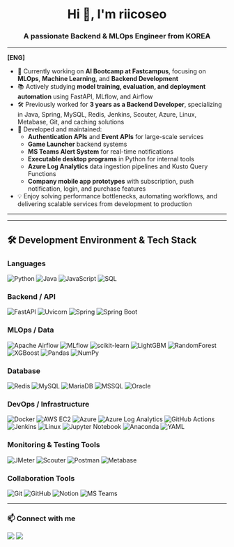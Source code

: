 <h1 align="center">Hi 👋, I'm riicoseo</h1>
<h3 align="center">A passionate Backend & MLOps Engineer from KOREA</h3>

---

**[ENG]**
- 🔭 Currently working on **AI Bootcamp at Fastcampus**, focusing on **MLOps**, **Machine Learning**, and **Backend Development**
- 📚 Actively studying **model training, evaluation, and deployment automation** using FastAPI, MLflow, and Airflow
- 🛠 Previously worked for **3 years as a Backend Developer**, specializing in Java, Spring, MySQL, Redis, Jenkins, Scouter, Azure, Linux, Metabase, Git, and caching solutions
- 💼 Developed and maintained:
  - **Authentication APIs** and **Event APIs** for large-scale services
  - **Game Launcher** backend systems
  - **MS Teams Alert System** for real-time notifications
  - **Executable desktop programs** in Python for internal tools
  - **Azure Log Analytics** data ingestion pipelines and Kusto Query Functions
  - **Company mobile app prototypes** with subscription, push notification, login, and purchase features
- 💡 Enjoy solving performance bottlenecks, automating workflows, and delivering scalable services from development to production

---

<!--
**[KOR]**
- 🔭 현재 패스트캠퍼스 **AI 부트캠프**에서 **MLOps**, **머신러닝**, **백엔드 개발**을 중점적으로 학습 중
- 📚 FastAPI, MLflow, Airflow를 활용한 **모델 학습·평가·배포 자동화**를 연구
- 🛠 이전 3년간 Java, Spring, MySQL, Redis, Jenkins, Scouter, Azure, Linux, Metabase, Git, 캐시 솔루션 등을 사용한 **백엔드 개발 경력**
- 💼 주요 개발 및 유지보수 경험:
  - 대규모 서비스 **인증 API** 및 **이벤트 API** 개발
  - **게임 런처** 백엔드 시스템
  - **MS Teams 알림 시스템** 구축
  - 파이썬 기반 사내 **exe 프로그램** 개발
  - **Azure Log Analytics** 데이터 적재 및 Kusto Query Function 개발
  - 구독·푸시 알림·로그인·결제 기능이 포함된 **사내 모바일 앱 프로토타입** 제작
- 💡 성능 최적화, 워크플로우 자동화, 서비스 안정성 향상에 강점
-->

---

## 🛠 Development Environment & Tech Stack

### **Languages**
![Python](https://img.shields.io/badge/Python-3776AB?style=flat&logo=python&logoColor=white)
![Java](https://img.shields.io/badge/Java-007396?style=flat&logo=java&logoColor=white)
![JavaScript](https://img.shields.io/badge/JavaScript-F7DF1E?style=flat&logo=javascript&logoColor=black)
![SQL](https://img.shields.io/badge/SQL-4479A1?style=flat&logo=mysql&logoColor=white)

### **Backend / API**
![FastAPI](https://img.shields.io/badge/FastAPI-009688?style=flat&logo=fastapi&logoColor=white)
![Uvicorn](https://img.shields.io/badge/Uvicorn-4B8BBE?style=flat&logo=python&logoColor=white)
![Spring](https://img.shields.io/badge/Spring-6DB33F?style=flat&logo=spring&logoColor=white)
![Spring Boot](https://img.shields.io/badge/Spring%20Boot-6DB33F?style=flat&logo=springboot&logoColor=white)

### **MLOps / Data**
![Apache Airflow](https://img.shields.io/badge/Airflow-017CEE?style=flat&logo=apache-airflow&logoColor=white)
![MLflow](https://img.shields.io/badge/MLflow-0194E2?style=flat&logo=mlflow&logoColor=white)
![scikit-learn](https://img.shields.io/badge/scikit--learn-F7931E?style=flat&logo=scikit-learn&logoColor=white)
![LightGBM](https://img.shields.io/badge/LightGBM-02569B?style=flat&logo=python&logoColor=white)
![RandomForest](https://img.shields.io/badge/RandomForest-228B22?style=flat&logo=python&logoColor=white)
![XGBoost](https://img.shields.io/badge/XGBoost-FF6600?style=flat&logo=python&logoColor=white)
![Pandas](https://img.shields.io/badge/Pandas-150458?style=flat&logo=pandas&logoColor=white)
![NumPy](https://img.shields.io/badge/NumPy-013243?style=flat&logo=numpy&logoColor=white)

### **Database**
![Redis](https://img.shields.io/badge/Redis-DC382D?style=flat&logo=redis&logoColor=white)
![MySQL](https://img.shields.io/badge/MySQL-4479A1?style=flat&logo=mysql&logoColor=white)
![MariaDB](https://img.shields.io/badge/MariaDB-003545?style=flat&logo=mariadb&logoColor=white)
![MSSQL](https://img.shields.io/badge/Microsoft%20SQL%20Server-CC2927?style=flat&logo=microsoftsqlserver&logoColor=white)
![Oracle](https://img.shields.io/badge/Oracle-F80000?style=flat&logo=oracle&logoColor=white)

### **DevOps / Infrastructure**
![Docker](https://img.shields.io/badge/Docker-2496ED?style=flat&logo=docker&logoColor=white)
![AWS EC2](https://img.shields.io/badge/AWS%20EC2-FF9900?style=flat&logo=amazon-aws&logoColor=white)
![Azure](https://img.shields.io/badge/Azure-0078D4?style=flat&logo=microsoft-azure&logoColor=white)
![Azure Log Analytics](https://img.shields.io/badge/Azure%20Log%20Analytics-008AD7?style=flat&logo=microsoft-azure&logoColor=white)
![GitHub Actions](https://img.shields.io/badge/GitHub%20Actions-2088FF?style=flat&logo=github-actions&logoColor=white)
![Jenkins](https://img.shields.io/badge/Jenkins-D24939?style=flat&logo=jenkins&logoColor=white)
![Linux](https://img.shields.io/badge/Linux-FCC624?style=flat&logo=linux&logoColor=black)
![Jupyter Notebook](https://img.shields.io/badge/Jupyter-F37626?style=flat&logo=jupyter&logoColor=white)
![Anaconda](https://img.shields.io/badge/Anaconda-44A833?style=flat&logo=anaconda&logoColor=white)
![YAML](https://img.shields.io/badge/YAML-CB171E?style=flat&logo=yaml&logoColor=white)

### **Monitoring & Testing Tools**
![JMeter](https://img.shields.io/badge/JMeter-D22128?style=flat&logo=apachejmeter&logoColor=white)
![Scouter](https://img.shields.io/badge/Scouter-0091EA?style=flat&logoColor=white)
![Postman](https://img.shields.io/badge/Postman-FF6C37?style=flat&logo=postman&logoColor=white)
![Metabase](https://img.shields.io/badge/Metabase-509EE3?style=flat&logo=metabase&logoColor=white)

### **Collaboration Tools**
![Git](https://img.shields.io/badge/Git-F05032?style=flat&logo=git&logoColor=white)
![GitHub](https://img.shields.io/badge/GitHub-181717?style=flat&logo=github&logoColor=white)
![Notion](https://img.shields.io/badge/Notion-000000?style=flat&logo=notion&logoColor=white)
![MS Teams](https://img.shields.io/badge/Microsoft%20Teams-6264A7?style=flat&logo=microsoft-teams&logoColor=white)

---

<h3 align="left">📫 Connect with me</h3>
<p align="left">
  <a href="mailto:riicoseo@naver.com"><img src="https://img.shields.io/badge/Email-D14836?style=flat&logo=gmail&logoColor=white"/></a>
  <a href="https://github.com/riicoseo"><img src="https://img.shields.io/badge/GitHub-181717?style=flat&logo=github&logoColor=white"/></a>
<!--   <a href="https://www.linkedin.com/in/riicoseo"><img src="https://img.shields.io/badge/LinkedIn-0A66C2?style=flat&logo=linkedin&logoColor=white"/></a> -->
</p>
